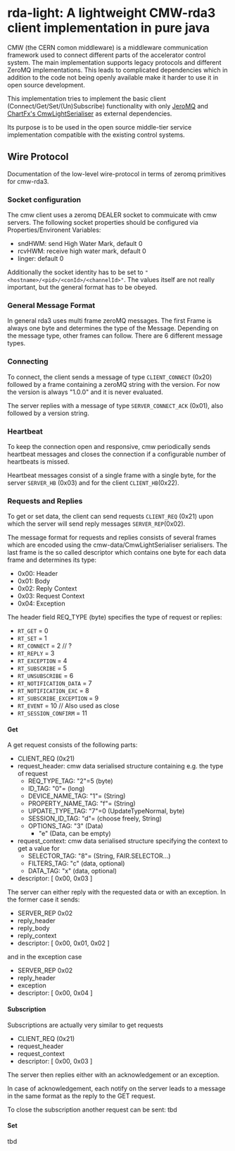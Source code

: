 # rda-light: A lightweight CMW-rda3 client implementation in pure java

CMW (the CERN comon middleware) is a middleware communication framework used to
connect different parts of the accelerator control system.
The main implementation supports legacy protocols and different ZeroMQ implementations.
This leads to complicated dependencies which in addition to the code not being
openly available make it harder to use it in open source development.

This implementation tries to implement the basic client (Connect/Get/Set/(Un)Subscribe)
functionality with only [JeroMQ](https://github.com/zeromq/jeromq) and 
[ChartFx's CmwLightSerialiser](https://github.com/GSI-CS-CO/chart-fx/blob/master/microservice/src/main/java/de/gsi/serializer/spi/CmwLightSerialiser.java)
as external dependencies.

Its purpose is to be used in the open source middle-tier service implementation compatible with
the existing control systems.

## Wire Protocol
Documentation of the low-level wire-protocol in terms of zeromq primitives for cmw-rda3.

### Socket configuration
The cmw client uses a zeromq DEALER socket to commuicate with cmw servers.
The following socket properties should be configured via Properties/Environent Variables:
- sndHWM: send High Water Mark, default 0
- rcvHWM: receive high water mark, default 0
- linger: default 0

Additionally the socket identity has to be set to `"<hostname>/<pid>/<conId>/<channelId>"`.
The values itself are not really important, but the general format has to be obeyed.

### General Message Format
In general rda3 uses multi frame zeroMQ messages. The first Frame is always one byte and determines the type of the Message.
Depending on the message type, other frames can follow. There are 6 different message types.

### Connecting
To connect, the client sends a message of type `CLIENT_CONNECT` (0x20) followed by a frame containing a zeroMQ string with
the version. For now the version is always "1.0.0" and it is never evaluated.

The server replies with a message of type `SERVER_CONNECT_ACK` (0x01), also followed by a version string.

### Heartbeat
To keep the connection open and responsive, cmw periodically sends heartbeat messages and closes the connection if
a configurable number of heartbeats is missed.

Heartbeat messages consist of a single frame with a single byte, for the server `SERVER_HB` (0x03) and for the client `CLIENT_HB`(0x22).

### Requests and Replies
To get or set data, the client can send requests `CLIENT_REQ` (0x21) upon which the server will send reply messages `SERVER_REP`(0x02).

The message format for requests and replies consists of several frames which are encoded using the cmw-data/CmwLightSerialiser serialisers.
The last frame is the so called descriptor which contains one byte for each data frame and determines its type:
- 0x00: Header
- 0x01: Body
- 0x02: Reply Context
- 0x03: Request Context
- 0x04: Exception

The header field REQ_TYPE (byte) specifies the type of request or replies:
- `RT_GET` = 0
- `RT_SET` = 1
- `RT_CONNECT` = 2 // ?
- `RT_REPLY` = 3
- `RT_EXCEPTION` = 4
- `RT_SUBSCRIBE` = 5
- `RT_UNSUBSCRIBE` = 6
- `RT_NOTIFICATION_DATA` = 7
- `RT_NOTIFICATION_EXC` = 8
- `RT_SUBSCRIBE_EXCEPTION` = 9
- `RT_EVENT` = 10 // Also used as close
- `RT_SESSION_CONFIRM` = 11

#### Get
A get request consists of the following parts:
- CLIENT_REQ (0x21)
- request_header: cmw data serialised structure containing e.g. the type of request
  - REQ_TYPE_TAG: "2"=5 (byte)
  - ID_TAG:       "0"=<free> (long)
  - DEVICE_NAME_TAG: "1"=<DeviceName> (String)
  - PROPERTY_NAME_TAG: "f"=<PropertyName> (String)
  - UPDATE_TYPE_TAG: "7"=0 (UpdateTypeNormal, byte)
  - SESSION_ID_TAG: "d"=<sessionId> (choose freely, String)
  - OPTIONS_TAG: "3" (Data)
    - "e" (Data, can be empty)
- request_context: cmw data serialised structure specifying the context to get a value for
  - SELECTOR_TAG: "8"=<context> (String, FAIR.SELECTOR...)
  - FILTERS_TAG: "c" (data, optional)
  - DATA_TAG: "x" (data, optional)
- descriptor: [ 0x00, 0x03 ]

The server can either reply with the requested data or with an exception. In the former case it sends:
- SERVER_REP 0x02
- reply_header
- reply_body
- reply_context
- descriptor: [ 0x00, 0x01, 0x02 ]

and in the exception case
- SERVER_REP 0x02
- reply_header
- exception
- descriptor: [ 0x00, 0x04 ]

#### Subscription
Subscriptions are actually very similar to get requests
- CLIENT_REQ (0x21)
- request_header
- request_context
- descriptor: [ 0x00, 0x03 ]

The server then replies either with an acknowledgement or an exception.

In case of acknowledgement, each notify on the server leads to a message in the same format as the reply to the GET request.

To close the subscription another request can be sent:
tbd

#### Set
tbd
